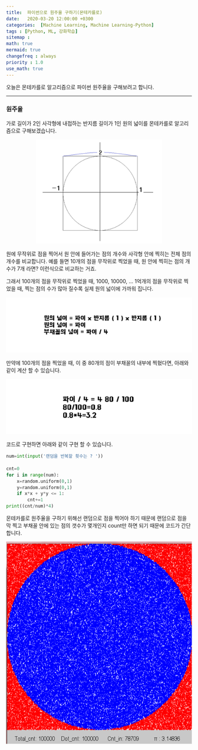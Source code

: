 ```yaml
---
title:  파이썬으로 원주율 구하기(몬테카를로)
date:   2020-03-20 12:00:00 +0300
categories:  [Machine Learning, Machine Learning-Python]
tags : [Python, ML, 강화학습]
sitemap :
math: true
mermaid: true
changefreq : always
priority : 1.0
use_math: true
---
```



오늘은 몬테카를로 알고리즘으로 파이썬 원주율을 구해보려고 합니다. 

-------

### 원주율  

가로 길이가 2인 사각형에 내접하는 반지름 길이가 1인 원의 넓이를 몬테카를로 알고리즘으로 구해보겠습니다.


<center><img src="../assets//images/cir2.png" ></center>


원에 무작위로 점을 찍어서 원 안에 들어가는 점의 개수와 사각형 안에 찍히는 전체 점의 개수를 비교합니다. 예를 들면 10개의 점을 무작위로 찍었을 때, 원 안에 찍히는 점의 개수가 7개 라면? 이런식으로 비교하는 거죠. 


그래서 100개의 점을 무작위로 찍었을 때, 1000, 10000, ... 1억개의 점을 무작위로 찍었을 때, 찍는 점의 수가 많아 질수록 실제 원의 넓이에 가까워 집니다.  

<center><img src="../assets//images/cir3.png" ></center>

만약에 100개의 점을 찍었을 때, 이 중 80개의 점이 부채꼴의 내부에 찍혔다면, 아래와 같이 계산 할 수 있습니다. 

<center><img src="../assets//images/cir4.png" ></center>


코드로 구현하면 아래와 같이 구현 할 수 있습니다.

```python
num=int(input('랜덤을 반복할 횟수는 ? '))

cnt=0
for i in range(num):
    x=random.uniform(0,1)
    y=random.uniform(0,1)
    if x*x + y*y <= 1:
        cnt+=1
print((cnt/num)*4)
```

몬테카를로 원주율을 구하기 위해선 랜덤으로 점을 찍어야 하기 때문에 랜덤으로 점을 막 찍고 부채꼴 안에 있는 점의 갯수가 몇개인지 count만 하면 되기 때문에 코드가 간단합니다. 


<center><img src="../assets//images/cir.png" ></center>



